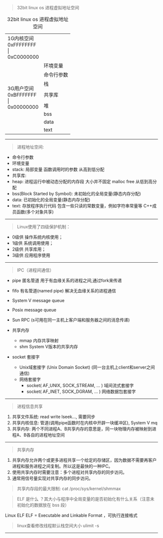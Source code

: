 > 32bit linux os 进程虚拟地址空间
<table>
    <caption>32bit linux os 进程虚拟地址空间</caption>
    <tr><td>1G内核空间</br>0xFFFFFFFF</br>|</br>0xC0000000</td><td></td></tr>
    <tr><td rowspan = "11">3G用户空间</br>0xBFFFFFFF</br>|</br>0x00000000</td><td>环境变量</td></tr>
    <tr><td>命令行参数</td><tr>
    <tr><td>栈</td></tr>
    <tr><td></td></tr>
    <tr><td>共享库</td></tr>
    <tr><td></td></tr>
    <tr><td>堆</td></tr>
    <tr><td>bss</td></tr>
    <tr><td>data</td></tr>
    <tr><td>text</td></tr>
</table>

---

> 进程地址空间:
- 命令行参数
- 环境变量
- stack: 局部变量 函数调用时的参数   从高到低分配
- 共享库: 
- heap: 进程运行中被动态分配的内存段 大小并不固定 malloc free  从低到高分配
- bss(Block Started by Symbol): 未初始化的全局变量(静态内存分配)
- data: 已初始化的全局变量(静态内存分配)
- text: 存放程序执行代码 包含一些只读的常数变量，例如字符串常量等 C++成员函数(多个对象共享) 

---
> Linux使用了四级保护机制：
- 0级供 操作系统内核使用；
- 1级供 系统调用使用；
- 2级供 共享库用；
- 3级供 应用程序使用

---
> IPC（进程间通信）

- pipe 匿名管道 用于有血缘关系的进程之间,通过fork来传递
- fifo 有名管道(named pipe) 解决无血缘关系的进程通信


- System V message queue
- Posix message queue


- Sun RPC (s可用在同一主机上客户端和服务器之间的消息传递)

- 共享内存
    - mmap 内存共享映射
    - shm System V版本的共享内存
    
    
- socket 套接字
    - Unix域套接字 (Unix Domain Socket) (同一台主机上client和server之间通信)
    - 网络套接字
        - socket( AF_UNIX, SOCK_STREAM, ... )   域间流式套接字
        - socket( AF_INET, SOCK_DGRAM, ... ) 网络数据包套接字




---
> 进程信息共享
1. 共享文件系统: read write lseek..., 需要同步 
2. 共享内核信息: 管道(调用pipe函数时在内核中开辟一块缓冲区), System V mq
3. 共享内存: 两个不同进程A、B共享内存的意思是，同一块物理内存被映射到进程A、B各自的进程地址空间
---

> 共享内存
1. 共享内存允许两个或更多进程共享一个给定的存储区，因为数据不需要再客户进程和服务进程之间复制。所以这是最快的一种IPC。
2. 使用共享内存时需要注意：多个进程对共享内存的同步访问。
3. 通常用信号量实现对共享内存的同步访问。

> 共享内存段的最大限制: cat /proc/sys/kernel/shmmax 

> ELF 是什么 ？其大小与程序中全局变量的是否初始化有什么关系（注意未初始化的数据放在 bss 段）

Linux ELF  ELF = Executable and Linkable Format ，可执行连接格式

> linux查看修改线程默认栈空间大小 ulimit -s
---
